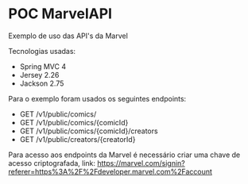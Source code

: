 # POC MarvelAPI

Exemplo de uso das API's da Marvel

Tecnologias usadas:

 - Spring MVC 4 
 - Jersey 2.26
 - Jackson 2.75

Para o exemplo foram usados os seguintes endpoints:

 - GET /v1/public/comics/
 - GET /v1/public/comics/{comicId}
 - GET /v1/public/comics/{comicId}/creators
 - GET /v1/public/creators/{creatorId} 

 Para acesso aos endpoints da Marvel é necessário criar uma chave de acesso criptografada, link:
 https://marvel.com/signin?referer=https%3A%2F%2Fdeveloper.marvel.com%2Faccount
